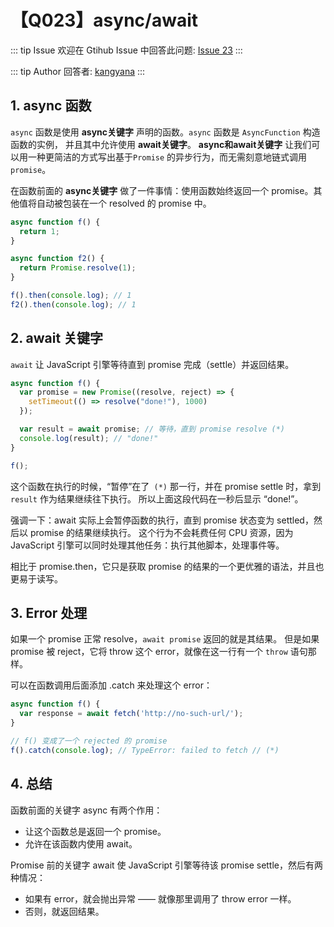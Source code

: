 # 【Q023】async/await


::: tip Issue
欢迎在 Gtihub Issue 中回答此问题: [Issue 23](https://github.com/kangyana/daily-question/issues/23)
:::

::: tip Author
回答者: [kangyana](https://github.com/kangyana)
:::
## 1. async 函数
`async` 函数是使用 **async关键字** 声明的函数。`async` 函数是 `AsyncFunction` 构造函数的实例， 并且其中允许使用 **await关键字**。
**async和await关键字** 让我们可以用一种更简洁的方式写出基于`Promise` 的异步行为，而无需刻意地链式调用 `promise`。

在函数前面的 **async关键字** 做了一件事情：使用函数始终返回一个 promise。其他值将自动被包装在一个 resolved 的 promise 中。
```javascript
async function f() {
  return 1;
}

async function f2() {
  return Promise.resolve(1);
}

f().then(console.log); // 1
f2().then(console.log); // 1
```

## 2. await 关键字
`await` 让 JavaScript 引擎等待直到 promise 完成（settle）并返回结果。
```javascript
async function f() {
  var promise = new Promise((resolve, reject) => {
    setTimeout(() => resolve("done!"), 1000)
  });

  var result = await promise; // 等待，直到 promise resolve (*)
  console.log(result); // "done!"
}

f();
```
这个函数在执行的时候，“暂停”在了` (*)` 那一行，并在 promise settle 时，拿到 `result` 作为结果继续往下执行。
所以上面这段代码在一秒后显示 “done!”。

强调一下：await 实际上会暂停函数的执行，直到 promise 状态变为 settled，然后以 promise 的结果继续执行。
这个行为不会耗费任何 CPU 资源，因为 JavaScript 引擎可以同时处理其他任务：执行其他脚本，处理事件等。

相比于 promise.then，它只是获取 promise 的结果的一个更优雅的语法，并且也更易于读写。

## 3. Error 处理
如果一个 promise 正常 resolve，`await promise` 返回的就是其结果。
但是如果 promise 被 reject，它将 throw 这个 error，就像在这一行有一个 `throw` 语句那样。

可以在函数调用后面添加 .catch 来处理这个 error：
```javascript
async function f() {
  var response = await fetch('http://no-such-url/');
}

// f() 变成了一个 rejected 的 promise
f().catch(console.log); // TypeError: failed to fetch // (*)
```

## 4. 总结
函数前面的关键字 async 有两个作用：

- 让这个函数总是返回一个 promise。
- 允许在该函数内使用 await。

Promise 前的关键字 await 使 JavaScript 引擎等待该 promise settle，然后有两种情况：

- 如果有 error，就会抛出异常 —— 就像那里调用了 throw error 一样。
- 否则，就返回结果。


